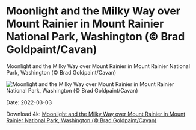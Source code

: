 # Moonlight and the Milky Way over Mount Rainier in Mount Rainier National Park, Washington (© Brad Goldpaint/Cavan)

Moonlight and the Milky Way over Mount Rainier in Mount Rainier National Park, Washington (© Brad Goldpaint/Cavan)

![Moonlight and the Milky Way over Mount Rainier in Mount Rainier National Park, Washington (© Brad Goldpaint/Cavan)](https://bing.com/th?id=OHR.MoonlightRainier_EN-US6336057354_UHD.jpg&w=1024&h=576)

Date: 2022-03-03

Download 4k: [Moonlight and the Milky Way over Mount Rainier in Mount Rainier National Park, Washington (© Brad Goldpaint/Cavan)](https://bing.com/th?id=OHR.MoonlightRainier_EN-US6336057354_UHD.jpg)

